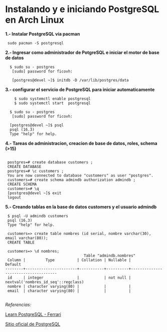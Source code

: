# Instalando y e iniciando PostgreSQL en Arch Linux

**1.- Instalar PostgreSQL via pacman**

```
 sudo pacman -S postgresql 

```

**2.- Ingresar como administrador de PotgreSQL e iniciar el motor de base de datos**

```
  $ sudo su - postgres
   [sudo] password for ficovh:

   [postgres@devel ~]$ initdb -D /var/lib/postgres/data

```
**3.- configurar el servicio de PostgreSQL para iniciar automaticamente**

```
	$ sudo systemctl enable postgresql
	$ sudo systemctl start  postgresql
```

```
  $ sudo su - postgres
   [sudo] password for ficovh:

  [postgres@devel ~]$ psql
  psql (16.3)
  Type "help" for help.
```

**4.- Tareas de administracion, creacion de base de datos, roles, schema (>15)**
```

 postgres=# create database customers ;
 CREATE DATABASE
 postgres=# \c customers ;
 You are now connected to database "customers" as user "postgres".
 customers=# create schema admindb authorization admindb ;
 CREATE SCHEMA
 customers=# \q
 [postgres@devel ~]$ exit
 logout
```

**5.- Creando tablas en la base de datos customers y el usuario admindb**

```
 $ psql -U admindb customers
 psql (16.3)
 Type "help" for help.

 customers=> create table nombres (id serial, nombre varchar(30), email varchar(80));
 CREATE TABLE

 customers=> \d nombres;
                                   Table "admindb.nombres"
 Column |         Type          | Collation | Nullable |               Default
--------+-----------------------+-----------+----------+-------------------------------------
 id     | integer               |           | not null | nextval('nombres_id_seq'::regclass)
 nombre | character varying(80) |           |          |
 email  | character varying(80) |           |          |
  
```

_Referencias:_

[Learn PostgreSQL - Ferrari](https://www.packtpub.com/en-us/product/learn-postgresql-9781838985288)

[Sitio oficial de PostgreSQL](https://www.postgresql.org)

